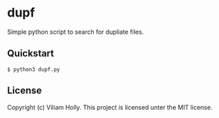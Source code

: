 # dupf

Simple python script to search for dupliate files.

## Quickstart

```console
$ python3 dupf.py
```

## License

Copyright (c) Viliam Holly. This project is licensed unter the MIT license.
